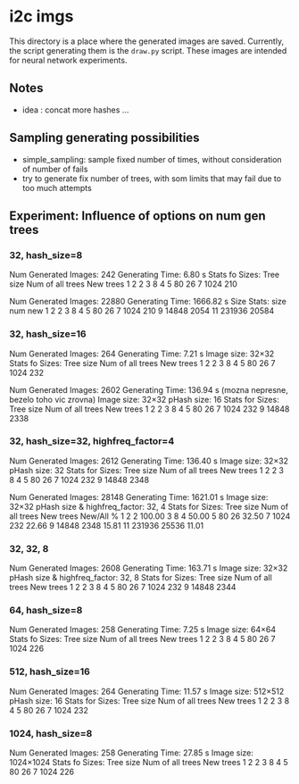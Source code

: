# i2c imgs #

This directory is a place where the generated images are saved.
Currently, the script generating them is the `draw.py` script.
These images are intended for neural network experiments.


## Notes ##

- idea : concat more hashes ...






## Sampling generating possibilities ##

- simple_sampling: sample fixed number of times, without consideration of number of fails 
- try to generate fix number of trees, with som limits that may fail due to too much attempts




## Experiment: Influence of options on num gen trees


### 32, hash_size=8 

Num Generated Images: 242
Generating Time: 6.80 s
Stats fo Sizes:
Tree size Num of all trees    New trees
1         2                   2
3         8                   4
5         80                  26
7         1024                210

Num Generated Images: 22880
Generating Time: 1666.82 s
Size Stats:
size      num                 new
1         2                   2
3         8                   4
5         80                  26
7         1024                210
9         14848               2054
11        231936              20584



### 32, hash_size=16 

Num Generated Images: 264
Generating Time: 7.21 s
Image size: 32×32
Stats fo Sizes:
Tree size      Num of all trees    New trees
1              2                   2
3              8                   4
5              80                  26
7              1024                232

Num Generated Images: 2602
Generating Time: 136.94 s (mozna nepresne, bezelo toho vic zrovna)
Image size: 32×32
pHash size: 16
Stats for Sizes:
Tree size      Num of all trees    New trees
1              2                   2
3              8                   4
5              80                  26
7              1024                232
9              14848               2338

### 32, hash_size=32, highfreq_factor=4

Num Generated Images: 2612
Generating Time: 136.40 s
Image size: 32×32
pHash size: 32
Stats for Sizes:
Tree size      Num of all trees    New trees
1              2                   2
3              8                   4
5              80                  26
7              1024                232
9              14848               2348

Num Generated Images: 28148
Generating Time: 1621.01 s
Image size: 32×32
pHash size & highfreq_factor: 32, 4
Stats for Sizes:
Tree size      Num of all trees    New trees           New/All %
1              2                   2                   100.00
3              8                   4                   50.00
5              80                  26                  32.50
7              1024                232                 22.66
9              14848               2348                15.81
11             231936              25536               11.01


### 32, 32, 8

Num Generated Images: 2608
Generating Time: 163.71 s
Image size: 32×32
pHash size & highfreq_factor: 32, 8
Stats for Sizes:
Tree size      Num of all trees    New trees
1              2                   2
3              8                   4
5              80                  26
7              1024                232
9              14848               2344


### 64, hash_size=8 

Num Generated Images: 258
Generating Time: 7.25 s
Image size: 64×64
Stats fo Sizes:
Tree size      Num of all trees    New trees
1              2                   2
3              8                   4
5              80                  26
7              1024                226

### 512, hash_size=16

Num Generated Images: 264
Generating Time: 11.57 s
Image size: 512×512
pHash size: 16
Stats for Sizes:
Tree size      Num of all trees    New trees
1              2                   2
3              8                   4
5              80                  26
7              1024                232

### 1024, hash_size=8 

Num Generated Images: 258
Generating Time: 27.85 s
Image size: 1024×1024
Stats fo Sizes:
Tree size      Num of all trees    New trees
1              2                   2
3              8                   4
5              80                  26
7              1024                226